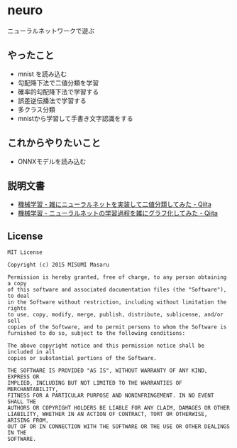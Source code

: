 # neuro

ニューラルネットワークで遊ぶ

## やったこと

* mnist を読み込む
* 勾配降下法で二値分類を学習
* 確率的勾配降下法で学習する
* 誤差逆伝播法で学習する
* 多クラス分類
* mnistから学習して手書き文字認識をする

## これからやりたいこと

* ONNXモデルを読み込む

## 説明文書
* [機械学習 - 雑にニューラルネットを実装して二値分類してみた - Qiita](http://qiita.com/deltam/items/355a9b23dea152df2617)
* [機械学習 - ニューラルネットの学習過程を雑にグラフ化してみた - Qiita](http://qiita.com/deltam/items/fa78f32670b8ee3cc431)



## License

```
MIT License

Copyright (c) 2015 MISUMI Masaru

Permission is hereby granted, free of charge, to any person obtaining a copy
of this software and associated documentation files (the "Software"), to deal
in the Software without restriction, including without limitation the rights
to use, copy, modify, merge, publish, distribute, sublicense, and/or sell
copies of the Software, and to permit persons to whom the Software is
furnished to do so, subject to the following conditions:

The above copyright notice and this permission notice shall be included in all
copies or substantial portions of the Software.

THE SOFTWARE IS PROVIDED "AS IS", WITHOUT WARRANTY OF ANY KIND, EXPRESS OR
IMPLIED, INCLUDING BUT NOT LIMITED TO THE WARRANTIES OF MERCHANTABILITY,
FITNESS FOR A PARTICULAR PURPOSE AND NONINFRINGEMENT. IN NO EVENT SHALL THE
AUTHORS OR COPYRIGHT HOLDERS BE LIABLE FOR ANY CLAIM, DAMAGES OR OTHER
LIABILITY, WHETHER IN AN ACTION OF CONTRACT, TORT OR OTHERWISE, ARISING FROM,
OUT OF OR IN CONNECTION WITH THE SOFTWARE OR THE USE OR OTHER DEALINGS IN THE
SOFTWARE.
```
